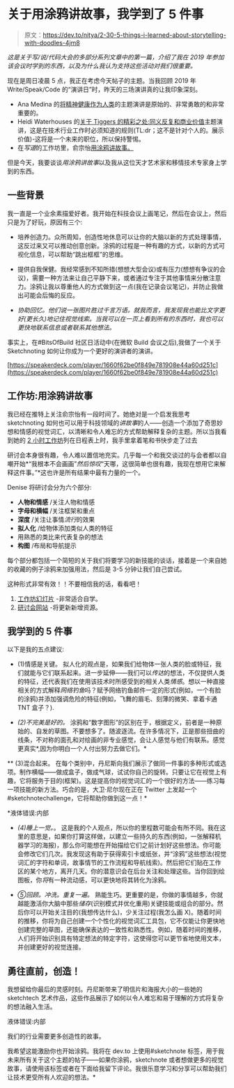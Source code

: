 # 关于用涂鸦讲故事，我学到了 5 件事

> 原文：<https://dev.to/nitya/2-30-5-things-i-learned-about-storytelling-with-doodles-4jm8>

*这是关于写/说/代码大会的多部分系列文章中的第一篇，介绍了我在 2019 年参加该会议时学到的东西，以及为什么我认为支持这些活动对我们很重要。*

现在是周日凌晨 5 点，我正在考虑今天帖子的主题。当我回顾 2019 年 Write/Speak/Code 的“演讲日”时，昨天的三场演讲真的让我印象深刻。

*   Ana Medina 的[将精神健康作为人类](https://www.writespeakcode.com/2019/program/#navigating-mental-health-as-a-human)的主题演讲是原始的、非常勇敢的和非常重要的。
*   Heidi Waterhouses 的[关于 Tiggers 的精彩之处:同义反复和商业价值](https://www.writespeakcode.com/2019/program/#the-wonderful-thing-about-tiggers-tautology-and-business-value)主题演讲，这是在技术行业工作时必须知道的规则(TL:dr；这不是针对个人的。展示价值)-这将是一个未来的职位，所以保持警惕。
*   在*写道*的工作坊里，俞宗怡[用涂鸦讲故事。](https://www.writespeakcode.com/2019/program/#telling-stories-with-doodles)

但是今天，我要谈谈*用涂鸦讲故事*以及我从这位天才艺术家和移情技术专家身上学到的东西。

## 一些背景

我一直是一个业余素描爱好者。我开始在科技会议上画笔记，然后在会议上，然后只是为了好玩，原因有三个:

*   培养创造力。众所周知，创造性地休息可以让你的大脑以新的方式处理事情，这反过来又可以推动创意创新。涂鸦的过程是一种有趣的方式，以新的方式可视化信息，可以帮助“跳出框框”的思维。

*   提供自我保健。我经常感到不知所措(想想大型会议)或有压力(想想有争议的会议)，需要一种方法来让自己平静下来，或者通过专注于其他事情来分散注意力。涂鸦让我以尊重他人的方式做到这一点(我在记录会议笔记)，并防止我做出可能会后悔的反应。

*   *协助回忆。他们说一张图片胜过千言万语。就我而言，我发现我也能比文字更好(更长久)地记住视觉线索。当我可以在一页上看到所有的东西时，我也可以更快地联系信息或者联系其他想法。*

事实上，在#BitsOfBuild 社区日活动中(在微软 Build 会议之后),我做了一个关于 Sketchnoting 如何让你成为一个更好的演讲者的演讲。

[https://speakerdeck.com/player/1660f62be0f849e781908e44a60d251c](https://speakerdeck.com/player/1660f62be0f849e781908e44a60d251c)

## 工作坊:用涂鸦讲故事

我已经在推特上关注俞宗怡有一段时间了。她绝对是一个启发我思考 sketchnoting 如何也可以用于科技领域的*讲故事*的人——创造一个添加了奇思妙想和情感的视觉词汇，以清晰和令人难忘的方式帮助解释复杂的主题。所以当我看到她的 [2 小时工作坊](https://www.writespeakcode.com/2019/program/#telling-stories-with-doodles)列在日程表上时，我手里拿着笔和书快步走了过去

研讨会本身很有趣，令人难以置信地充实。几乎每一个和我交谈过的与会者都以自嘲开始*“我根本不会画画”*然后惊叹*“天哪，这很简单也很有趣，我现在想用它来解释这件事。”*这也许是所有结果中最有力量的一个。

Denise 将研讨会分为六个部分:

*   **人物和情感** /关注人物和情感
*   **字母和横幅** /关注框架和重点
*   **深度** /关注让事情*流行*的效果
*   **拟人化** /给物体添加类似人类的特征
*   用熟悉的类比来代表复杂的想法
*   **构图** /布局和导航提示

每个部分都包括一个简短的关于我们将要学习的新技能的谈话，接着是一个来自她的收藏的例子涂鸦来加强用法，然后是 3-5 分钟让我们自己尝试。

这种形式非常有效！！不要相信我的话，看看吧！

1.  [工作坊幻灯片](http://www.deniseyu.io/lets-sketch-tech-deck.pdf) -非常适合自学。
2.  [研讨会网站](http://www.deniseyu.io/letssketchtech) -将更新新增资源。

## 我学到的 5 件事

以下是我的五点建议:

*   (1)情感是关键。
    拟人化的观点是，如果我们给物体一张人类的脸或特征，我们就能与它们联系起来。进一步延伸——我们可以*传达*的想法，不仅提供人类的特征，还代表我们在使用该技术时所感受到的相关人类*情感*。想以一种直接相关的方式解释*网络钓鱼*吗？赋予网络钓鱼邮件一定的形式(例如，一个有脸的涂鸦)并添加强调危险的特征(例如，飞舞的眉毛、刻薄的微笑、拿着卡通 TNT 盒子？).

*   *(2)不完美是好的。*
    涂鸦和“数字图形”的区别在于，根据定义，前者是一种原始的、自发的草图。不要想多了。随波逐流。在许多情况下，正是那些扭曲的线条，不对称的面孔和对绘画的非专业感觉，会让人感觉与他们有联系。感觉更真实*,因为你明白一个人付出努力去做它们。*

**   (3)混合起来。
    在每个类别中，丹尼斯向我们展示了做同一件事的多种形式或选项。制作横幅——做成盒子，做成气球，试试你自己的旋转。只要让它在视觉上有趣，它将服务于目的(框架)。这是提高你的视觉词汇的一个很好的方法——练习每一项技能的新方法。巧合的是，大卫·尼尔现在正在 Twitter 上发起一个#sketchnotechallenge，它将帮助你做到这一点！* 

 *液体错误:内部

*   *(4)睡上一觉。*。
    这是我的个人观点，所以你的里程数可能会有所不同。我在这里的意思是，如果你打算这样做，以建立一些持久的东西(例如，一张解释机器学习的海报)，那么你可能想在开始描绘它们之前计划好这些想法。你可能会修改它们几次。我发现这有助于获得索引卡或纸张，并“涂鸦”这些想法(视觉词汇的字符和单词，故事情节的工作流程和导航线索)。然后把它们贴在工作区的某个地方，离开几天。你的潜意识会在后台关注和处理这些。当你回到绘图板，你*将*有一种流动感，可以更快地将其转化为涂鸦。

*   *⑤回顾。冲洗。重复一遍。*
    熟能生巧。更重要的是，你做的事情越多，你就越能激活你大脑中那些*储存*(识别模式并优化重用)关键技能或组合的部分。然后你可以开始关注目的(我想传达什么)，少关注过程(我怎么画 X)。随着时间的推移，你将为自己创建一个个性化的视觉词汇工具包，它不仅能让你更快地创建完整的草图，还能确保表达的一致性和熟悉性。例如，随着时间的推移，人们将开始识别具有特定想法的特定字符，这使得您可以更节省地使用文本，并创建更好的视觉连接。

## 勇往直前，创造！

我想留给你最后的灵感时刻。丹尼斯带来了明信片和海报大小的一些她的 sketchtech 艺术作品，这些作品展示了如何以令人难忘和易于理解的方式将复杂的想法融入生活。

液体错误:内部

我们的行业需要更多创造性的故事。

我希望这能激励你也开始涂鸦。我将在 dev.to 上使用#sketchnote 标签，用于我未来所有关于这个主题的帖子——如果你涂鸦，sketchnote 或者想做更多的视觉故事，请使用该标签或者在下面给我留下评论。我很乐意学习和分享可以帮助我们让技术更受所有人欢迎的想法。*